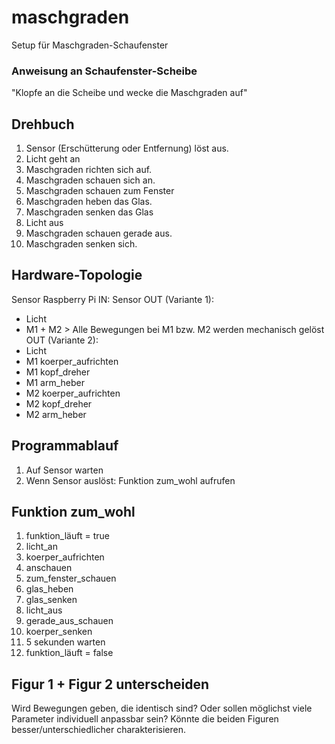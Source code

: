 # maschgraden
Setup für Maschgraden-Schaufenster

### Anweisung an Schaufenster-Scheibe
"Klopfe an die Scheibe und wecke die Maschgraden auf"

## Drehbuch
1. Sensor (Erschütterung oder Entfernung) löst aus.
2. Licht geht an
4. Maschgraden richten sich auf.
5. Maschgraden schauen sich an.
6. Maschgraden schauen zum Fenster
7. Maschgraden heben das Glas.
9. Maschgraden senken das Glas
10. Licht aus
11. Maschgraden schauen gerade aus.
13. Maschgraden senken sich.

## Hardware-Topologie
Sensor
Raspberry Pi
IN: Sensor
OUT (Variante 1):
- Licht
- M1 + M2 > Alle Bewegungen bei M1 bzw. M2 werden mechanisch gelöst
OUT (Variante 2):
- Licht
- M1 koerper_aufrichten
- M1 kopf_dreher
- M1 arm_heber
- M2 koerper_aufrichten
- M2 kopf_dreher
- M2 arm_heber



## Programmablauf
1. Auf Sensor warten
2. Wenn Sensor auslöst: Funktion zum_wohl aufrufen

## Funktion zum_wohl
1. funktion_läuft = true
2. licht_an
3. koerper_aufrichten 
4. anschauen 
5. zum_fenster_schauen 
6. glas_heben 
7. glas_senken 
8. licht_aus 
9. gerade_aus_schauen 
10. koerper_senken 
11. 5 sekunden warten
12. funktion_läuft = false

## Figur 1 + Figur 2 unterscheiden
Wird Bewegungen geben, die identisch sind?
Oder sollen möglichst viele Parameter individuell anpassbar sein?
Könnte die beiden Figuren besser/unterschiedlicher charakterisieren.

